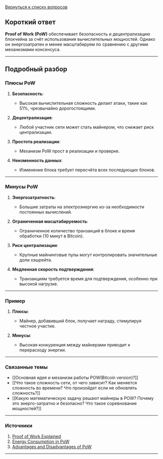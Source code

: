 [Вернуться к списку вопросов](3.%20Список%20вопросов)
## Короткий ответ

**Proof of Work (PoW)** обеспечивает безопасность и децентрализацию блокчейна за счёт использования вычислительных мощностей. Однако он энергозатратен и менее масштабируем по сравнению с другими механизмами консенсуса.

---

## Подробный разбор

### Плюсы PoW

1. **Безопасность**:
   - Высокая вычислительная сложность делает атаки, такие как 51%, чрезвычайно дорогостоящими.

2. **Децентрализация**:
   - Любой участник сети может стать майнером, что снижает риск централизации.

3. **Простота реализации**:
   - Механизм PoW прост в реализации и проверке.

4. **Неизменность данных**:
   - Изменение блока требует пересчёта всех последующих блоков.

---

### Минусы PoW

1. **Энергозатратность**:
   - Большие затраты на электроэнергию из-за необходимости постоянных вычислений.

2. **Ограниченная масштабируемость**:
   - Ограниченное количество транзакций в блоке и время обработки (10 минут в Bitcoin).

3. **Риск централизации**:
   - Крупные майнинговые пулы могут контролировать значительные доли хэшрейта.

4. **Медленная скорость подтверждения**:
   - Транзакциям требуется время для подтверждения, особенно при высокой нагрузке.

---

### Пример

1. **Плюсы**:
   - Майнер, добавивший блок, получает награду, стимулируя честное участие.

2. **Минусы**:
   - Высокая конкуренция между майнерами приводит к перерасходу энергии.

---

### Связанные темы

- [[Основная идея и механизм работы POW(Bitcoin version)?]]
- [[Что такое сложность сети, от чего зависит? Как меняется сложность во времени? Что произойдет если не обновлять сложность?]]
- [[Какую математическую задачу решают майнеры в POW? Почему это энерго-затратно и безопасно? Что такое соревнование мощностей?]]

---

### Источники

1. [Proof of Work Explained](https://en.bitcoin.it/wiki/Proof_of_work)
2. [Energy Consumption in PoW](https://www.coindesk.com/learn/what-is-bitcoin-mining/)
3. [Advantages and Disadvantages of PoW](https://blockgeeks.com/introduction-to-proof-of-work/)

---
